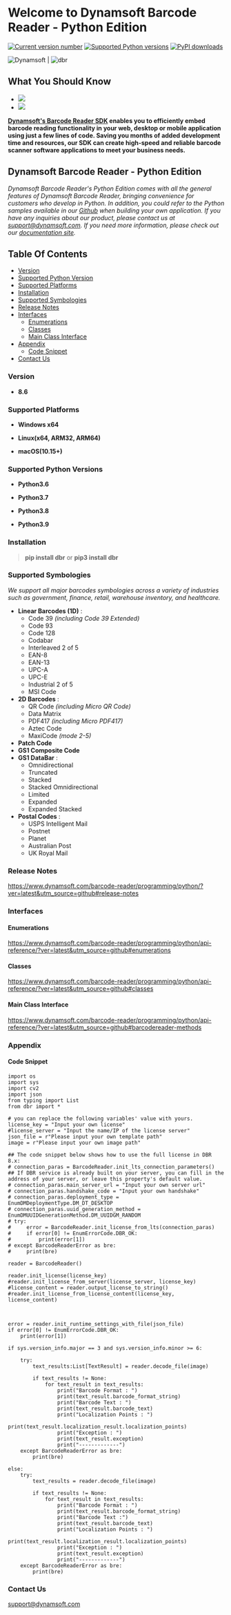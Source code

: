 # Welcome to Dynamsoft Barcode Reader - Python Edition
[![Current version number](https://img.shields.io/pypi/v/dbr?color=orange)](https://pypi.org/project/dbr/)
[![Supported Python versions](https://img.shields.io/badge/python-3.6%20%7C%203.7%20%7C%203.8%20%7C%203.9-blue)](https://www.python.org/downloads/)
[![PyPI downloads](https://img.shields.io/pypi/dm/dbr)](https://pypistats.org/packages/dbr)

![Dynamsoft](https://dynamsoft.github.io/styleguide/assets/images/icons/dynamsoft_logos/dynamsoft_logo_original.png "Dynamsoft")  | ![dbr](https://dynamsoft.github.io/styleguide/assets/images/icons/product-logo-SVG/dbr.svg "dbr")

## What You Should Know
- [![](https://img.shields.io/badge/Download-Offline%20SDK-orange)](https://www.dynamsoft.com/barcode-reader/downloads)
- [![](https://img.shields.io/badge/Get-30--day%20FREE%20Trial%20License-blue)](https://www.dynamsoft.com/customer/license/trialLicense/?product=dbr)

**[Dynamsoft's Barcode Reader SDK](https://www.dynamsoft.com/barcode-reader/overview/?utm_source=github) enables you to efficiently embed barcode reading functionality in your web, desktop or mobile application using just a few lines of code. Saving you months of added development time and resources, our SDK can create high-speed and reliable barcode scanner software applications to meet your business needs.**

## Dynamsoft Barcode Reader - Python Edition

*Dynamsoft Barcode Reader's Python Edition comes with all the general features of Dynamsoft Barcode Reader, bringing convenience for customers who develop in Python. In addition, you could refer to the Python samples available in our [Github](https://github.com/dynamsoft-dbr/python-barcode) when building your own application. If you have any inquiries about our product, please contact us at support@dynamsoft.com. If you need more information, please check out our [documentation site](https://www.dynamsoft.com/barcode-reader/programming/python/?utm_source=github).*

## Table Of Contents
- [Version](#version)
- [Supported Python Version](#supported-python-version)
- [Supported Platforms](#supported-platforms)
- [Installation](#installation)
- [Supported Symbologies](#supported-symbologies)
- [Release Notes](#release-notes)
- [Interfaces](#interfaces)
	- [Enumerations](#enum-interfaces)
	- [Classes](#Classes)
	- [Main Class Interface](#main-class-interface)
- [Appendix](#appendix)
	- [Code Snippet](#code-snippet)
- [Contact Us](#contact-us)

### Version

- **8.6**

### Supported Platforms
- **Windows x64**

- **Linux(x64, ARM32, ARM64)**

- **macOS(10.15+)**

### Supported Python Versions

- **Python3.6**

- **Python3.7**

- **Python3.8**

- **Python3.9**

### Installation

>**pip install dbr** or **pip3 install dbr**


### Supported Symbologies
*We support all major barcodes symbologies across a variety of industries such as government, finance, retail, warehouse inventory, and healthcare.*

- **Linear Barcodes (1D)** :
    - Code 39 *(including Code 39 Extended)*
	- Code 93
	- Code 128
	- Codabar
	- Interleaved 2 of 5
	- EAN-8
	- EAN-13
	- UPC-A
	- UPC-E
	- Industrial 2 of 5
    - MSI Code
- **2D Barcodes** :
	- QR Code *(including Micro QR Code)*
	- Data Matrix
	- PDF417 *(including Micro PDF417)*
	- Aztec Code
	- MaxiCode *(mode 2-5)*
- **Patch Code**
- **GS1 Composite Code**
- **GS1 DataBar** :
	- Omnidirectional
	- Truncated
	- Stacked
	- Stacked Omnidirectional
	- Limited
	- Expanded
	- Expanded Stacked
- **Postal Codes** :
	- USPS Intelligent Mail
	- Postnet
	- Planet
	- Australian Post
	- UK Royal Mail

### Release Notes 

https://www.dynamsoft.com/barcode-reader/programming/python/?ver=latest&utm_source=github#release-notes

### Interfaces

#### Enumerations
https://www.dynamsoft.com/barcode-reader/programming/python/api-reference/?ver=latest&utm_source=github#enumerations

#### Classes
https://www.dynamsoft.com/barcode-reader/programming/python/api-reference/?ver=latest&utm_source=github#classes

#### Main Class Interface
https://www.dynamsoft.com/barcode-reader/programming/python/api-reference/?ver=latest&utm_source=github#barcodereader-methods

### Appendix

#### Code Snippet

```
import os
import sys
import cv2
import json
from typing import List
from dbr import *

# you can replace the following variables' value with yours.
license_key = "Input your own license"
#license_server = "Input the name/IP of the license server"
json_file = r"Please input your own template path"
image = r"Please input your own image path"

## The code snippet below shows how to use the full license in DBR 8.x:
# connection_paras = BarcodeReader.init_lts_connection_parameters()
## If DBR service is already built on your server, you can fill in the address of your server, or leave this property's default value.
# connection_paras.main_server_url = "Input your own server url"
# connection_paras.handshake_code = "Input your own handshake"
# connection_paras.deployment_type = EnumDMDeploymentType.DM_DT_DESKTOP
# connection_paras.uuid_generation_method = EnumDMUUIDGenerationMethod.DM_UUIDGM_RANDOM
# try:
#     error = BarcodeReader.init_license_from_lts(connection_paras)
#     if error[0] != EnumErrorCode.DBR_OK:
#         print(error[1])
# except BarcodeReaderError as bre:
#     print(bre)

reader = BarcodeReader()

reader.init_license(license_key)
#reader.init_license_from_server(license_server, license_key)
#license_content = reader.output_license_to_string()
#reader.init_license_from_license_content(license_key, license_content)



error = reader.init_runtime_settings_with_file(json_file)
if error[0] != EnumErrorCode.DBR_OK:
    print(error[1])

if sys.version_info.major == 3 and sys.version_info.minor >= 6:

    try:
        text_results:List[TextResult] = reader.decode_file(image)

        if text_results != None:
            for text_result in text_results:
                print("Barcode Format : ")
                print(text_result.barcode_format_string)
                print("Barcode Text : ")
                print(text_result.barcode_text)
                print("Localization Points : ")
                print(text_result.localization_result.localization_points)
                print("Exception : ")
                print(text_result.exception)
                print("-------------")
    except BarcodeReaderError as bre:
        print(bre)

else:
    try:
        text_results = reader.decode_file(image)

        if text_results != None:
            for text_result in text_results:
                print("Barcode Format : ")
                print(text_result.barcode_format_string)
                print("Barcode Text :")
                print(text_result.barcode_text)
                print("Localization Points : ")
                print(text_result.localization_result.localization_points)
                print("Exception : ")
                print(text_result.exception)
                print("-------------")
    except BarcodeReaderError as bre:
        print(bre)
```

### Contact Us
<support@dynamsoft.com>
